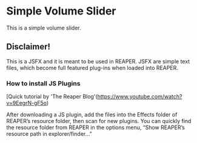 # Simple Volume Slider

This is a simple volume slider.

## Disclaimer!
This is a JSFX and it is meant to be used in REAPER. JSFX are simple text files, which become full featured plug-ins when loaded into REAPER.

### How to install JS Plugins

[Quick tutorial by 'The Reaper Blog'(https://www.youtube.com/watch?v=9EegrN-gF5o)

After downloading a JS plugin, add the files into the Effects folder of REAPER’s resource folder, then scan for new plugins.
You can quickly find the resource folder from REAPER in the options menu, “Show REAPER’s resource path in explorer/finder…”
